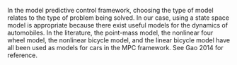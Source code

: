 In the model predictive control framework, choosing the type of model relates to the type of problem being solved. In our case, using a state space model is appropriate because there exist useful models for the dynamics of automobiles. In the literature, the point-mass model, the nonlinear four wheel model, the nonlinear bicycle model, and the linear bicycle model have all been used as models for cars in the MPC framework. See Gao 2014 for reference.  